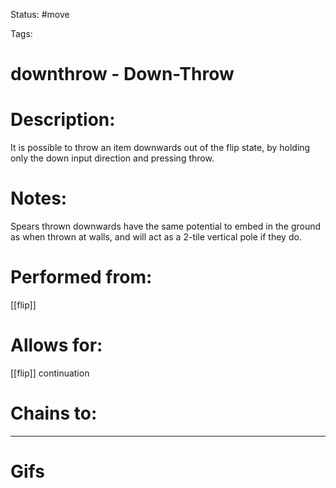 Status: #move

Tags: 

# downthrow - Down-Throw

# Description:
It is possible to throw an item downwards out of the flip state, by holding only the down input direction and pressing throw.

# Notes:
Spears thrown downwards have the same potential to embed in the ground as when thrown at walls, and will act as a 2-tile vertical pole if they do.

# Performed from:
[[flip]]

# Allows for:
[[flip]] continuation

# Chains to:


___
# Gifs
